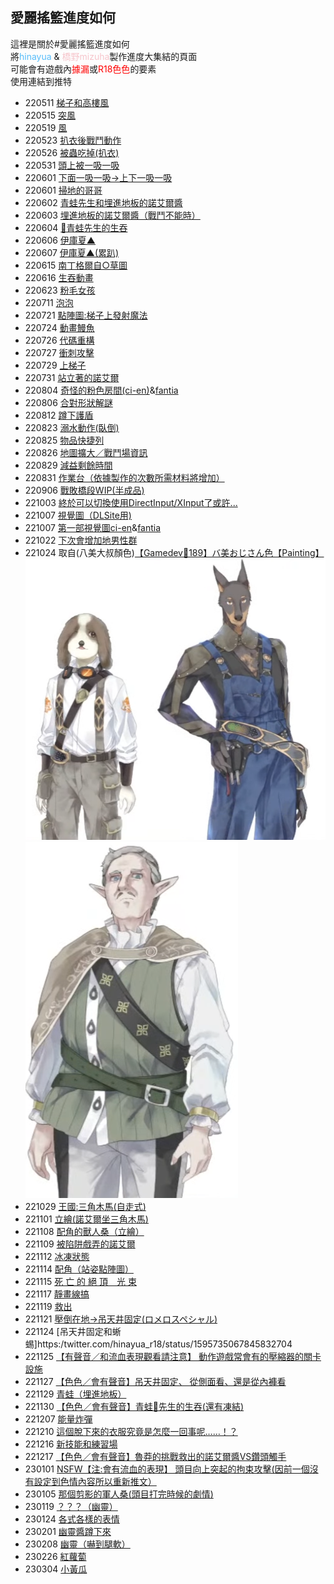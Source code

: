 <h2>愛麗搖籃進度如何</h2>

這裡是關於#愛麗搖籃進度如何<br>
將<font color=#56bcf9>hinayua</font> & <font color=#f6c5cb>橋野mizuha</font>製作進度大集結的頁面<br>
可能會有遊戲內<font color=red>據漏</font>或<font color=red>R18色色</font>的要素<br>
使用連結到推特

- 220511 [梯子和高樓風](https://twitter.com/HashinoMizuha/status/1524053857407741952)
- 220515 [突風](https://twitter.com/HashinoMizuha/status/1525508612336275456)
- 220519 [風](https://twitter.com/HashinoMizuha/status/1526962264971980800)
- 220523 [扒衣後戰鬥動作](https://twitter.com/hinayua_r18/status/1528700145696899076)
- 220526 [被蟲吃掉(扒衣)](https://twitter.com/hinayua_r18/status/1529715013594025984)
- 220531 [頭上被一吸一吸](https://twitter.com/hinayua_r18/status/1531548917888090112)
- 220601 [下面一吸一吸→上下一吸一吸](https://twitter.com/hinayua_r18/status/1531813127775326208)
- 220601 [掃地的哥哥](https://twitter.com/HashinoMizuha/status/1532000952890273792)
- 220602 [青蛙先生和埋進地板的諾艾爾醬](https://twitter.com/hinayua_r18/status/1532190117145628672)
- 220603 [埋進地板的諾艾爾醬（戰鬥不能時）](https://twitter.com/hinayua_r18/status/1532559558283251712)
- 220604 [🐸青蛙先生的生吞](https:/twitter.com/hinayua_r18/status/1532894344415711232)
- 220606 [伊庫夏▲](https://twitter.com/hinayua_r18/status/1533658760098349056)
- 220607 [伊庫夏▲(累趴)](https://twitter.com/hinayua_r18/status/1533956649492176901)
- 220615 [南丁格爾自○草圖](https://twitter.com/hinayua_r18/status/1537020364794245121)
- 220616 [生吞動畫](https://twitter.com/hinayua_r18/status/1537386866986872833)
- 220623 [粉毛女孩](https://twitter.com/hinayua_r18/status/1539960800034492416)
- 220711 [泡泡](https://twitter.com/hinayua_r18/status/1546175188274151425)
- 220721 [點陣圖:梯子上發射魔法](https://twitter.com/HashinoMizuha/status/1549792411592732672)
- 220724 [動畫鰻魚](https://twitter.com/hinayua_r18/status/1550874401901789184)
- 220726 [代碼重構](https://twitter.com/HashinoMizuha/status/1551583432656175104)
- 220727 [衝刺攻擊](https://twitter.com/HashinoMizuha/status/1551960777157775361)
- 220729 [上梯子](https://twitter.com/HashinoMizuha/status/1552697137292800000)
- 220731 [站立著的諾艾爾](https://twitter.com/HashinoMizuha/status/1553729154168008705)
- 220804 [奇怪的粉色房間(ci-en)](https://ci-en.dlsite.com/creator/12611/article/685357)&[fantia](https://fantia.jp/posts/1406133)
- 220806 [合對形狀解謎](https://twitter.com/HashinoMizuha/status/1555757542177128450)
- 220812 [蹲下護盾](https://twitter.com/HashinoMizuha/status/1557771568046313472)
- 220823 [溺水動作(臥倒)](https://twitter.com/hinayua_r18/status/1562069723084632064)
- 220825 [物品快捷列](https://twitter.com/hinayua_r18/status/1562756627144458242)
- 220826 [地圖擴大／戰鬥場資訊](https://twitter.com/HashinoMizuha/status/1563069542217031680)
- 220829 [減益剩餘時間](https://twitter.com/HashinoMizuha/status/1564224641597509633)
- 220831 [作業台（依據製作的次數所需材料將增加）](https://twitter.com/HashinoMizuha/status/1564910293217513473)
- 220906 [戰敗橋段WIP(半成品)](https://twitter.com/hinayua_r18/status/1566847414711255040)
- 221003 [終於可以切換使用DirectInput/XInput了或許...](https://twitter.com/HashinoMizuha/status/1576892314089234433)
- 221007 [視覺圖（DLSite用)](https://twitter.com/hinayua_r18/status/1578070679852703744)
- 221007 [第一部視覺圖ci-en](https://ci-en.dlsite.com/creator/12611/article/719262)&[fantia](https://fantia.jp/posts/1516468)
- 221022 [下次會增加地男性群](https://twitter.com/HashinoMizuha/status/1583490388626591745)
- 221024 取自(八美大叔顏色)[【Gamedev🌱189】バ美おじさん色【Painting】](https://www.youtube.com/watch?v=M6Gg7PBVo1I)<br>![Jyuujin](../../../assets/images/wiki/other/progress_rate/Jyuujin.png)<br>![kusoOyaji](../../../assets/images/wiki/other/progress_rate/kusoOyaji.png)
- 221029 [王國:三角木馬(自走式)](https://twitter.com/hinayua_r18/status/1586223442604744709)
- 221101 [立繪(諾艾爾坐三角木馬)](https://twitter.com/hinayua_r18/status/1587120586261954560)
- 221108 [配角的獸人桑（立繪）](https://twitter.com/HashinoMizuha/status/1589905333916696577)
- 221109 [被陷阱戲弄的諾艾爾](https://twitter.com/hinayua_r18/status/1590292969739153409)
- 221112 [冰凍狀態](https://twitter.com/hinayua_r18/status/1591340165465001987)
- 221114 [配角（站姿點陣圖）](https://twitter.com/HashinoMizuha/status/1591835185683009536)
- 221115 [死 亡 的 絕 頂　光 束](https://twitter.com/hinayua_r18/status/1592439476781215744)
- 221117 [靜畫線搞](https://twitter.com/HashinoMizuha/status/1592918840996163585)
- 221119 [救出](https://twitter.com/hinayua_r18/status/1593833879848497153)
- 221121 [壓倒在地→吊天井固定(ロメロスペシャル)](https://twitter.com/hinayua_r18/status/1594593016131493891)
- 221124 [吊天井固定和蜥蜴]https:/twitter.com/hinayua_r18/status/1595735067845832704
- 221125 [【有聲音／和流血表現觀看請注意】 動作遊戲常會有的壓縮器的關卡設施](https://twitter.com/hinayua_r18/status/1596111691666055171)
- 221127 [【色色／會有聲音】吊天井固定、 從側面看、還是從內褲看](https://twitter.com/hinayua_r18/status/1596773031887925248)
- 221129 [青蛙（埋進地板）](https://twitter.com/hinayua_r18/status/1597560822410399744)
- 221130 [【色色／會有聲音】青蛙🐸先生的生吞(還有凍結)](https://twitter.com/hinayua_r18/status/1597873678905397250)
- 221207 [能量炸彈](https://twitter.com/hinayua_r18/status/1600502466000605184)
- 221210 [這個脫下來的衣服究竟是怎麼一回事呢……！？](https://twitter.com/hinayua_r18/status/1601431562373197829)
- 221216 [新技能和練習場](https://twitter.com/HashinoMizuha/status/1603698771946536960)
- 221217 [【色色／會有聲音】魯莽的挑戰救出的諾艾爾醬VS鑽頭觸手](https://twitter.com/hinayua_r18/status/1604094115817586688)
- 230101 [NSFW【注:會有流血的表現】 頭目向上突起的拘束攻擊(因前一個沒有設定到色情內容所以重新推文）](https://twitter.com/hinayua_r18/status/1609515957449535488)
- 230105 [那個剪影的軍人桑(頭目打完時候的劇情)](https://twitter.com/HashinoMizuha/status/1610674474038472704)
- 230119 [？？？（幽靈）](https://twitter.com/HashinoMizuha/status/1615757387977330688)
- 230124 [各式各樣的表情](https://twitter.com/HashinoMizuha/status/161756282334493900)
- 230201 [幽靈醬蹲下來](https://twitter.com/HashinoMizuha/status/1620461581275660288)
- 230208 [幽靈（嚇到腿軟）](https://twitter.com/HashinoMizuha/status/1622999612868161536)
- 230226 [紅蘿蔔](https://twitter.com/hinayua_r18/status/1629519527779385344)
- 230304 [小黃瓜](https://twitter.com/hinayua_r18/status/1631694778177028096)
